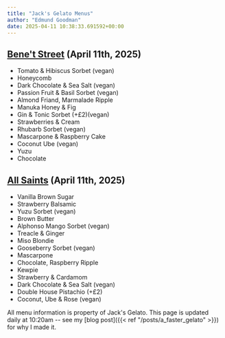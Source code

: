 ```yaml
---
title: "Jack's Gelato Menus"
author: "Edmund Goodman"
date: 2025-04-11 10:38:33.691592+00:00
---
```


## [Bene't Street](https://www.jacksgelato.com/bene-t-street-menu) (April 11th, 2025)

- Tomato & Hibiscus Sorbet (vegan)
- Honeycomb
- Dark Chocolate & Sea Salt (vegan)
- Passion Fruit & Basil Sorbet (vegan)
- Almond Friand, Marmalade Ripple
- Manuka Honey & Fig
- Gin & Tonic Sorbet (+£2)(vegan)
- Strawberries & Cream
- Rhubarb Sorbet (vegan)
- Mascarpone & Raspberry Cake
- Coconut Ube (vegan)
- Yuzu
- Chocolate


## [All Saints](https://www.jacksgelato.com/all-saints-menu) (April 11th, 2025)

- Vanilla Brown Sugar
- Strawberry Balsamic
- Yuzu Sorbet (vegan)
- Brown Butter
- Alphonso Mango Sorbet (vegan)
- Treacle & Ginger
- Miso Blondie
- Gooseberry Sorbet (vegan)
- Mascarpone
- Chocolate, Raspberry Ripple
- Kewpie
- Strawberry & Cardamom
- Dark Chocolate & Sea Salt (vegan)
- Double House Pistachio (+£2)
- Coconut, Ube & Rose (vegan)

All menu information is property of Jack's Gelato. This page is
updated daily at 10:20am -- see my
[blog post]({{< ref "/posts/a_faster_gelato" >}}) for why I made it.

